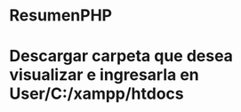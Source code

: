 # ResumenPHP
<h1>Descargar carpeta que desea visualizar e ingresarla en <b>User/C:/xampp/htdocs</b></h1>
